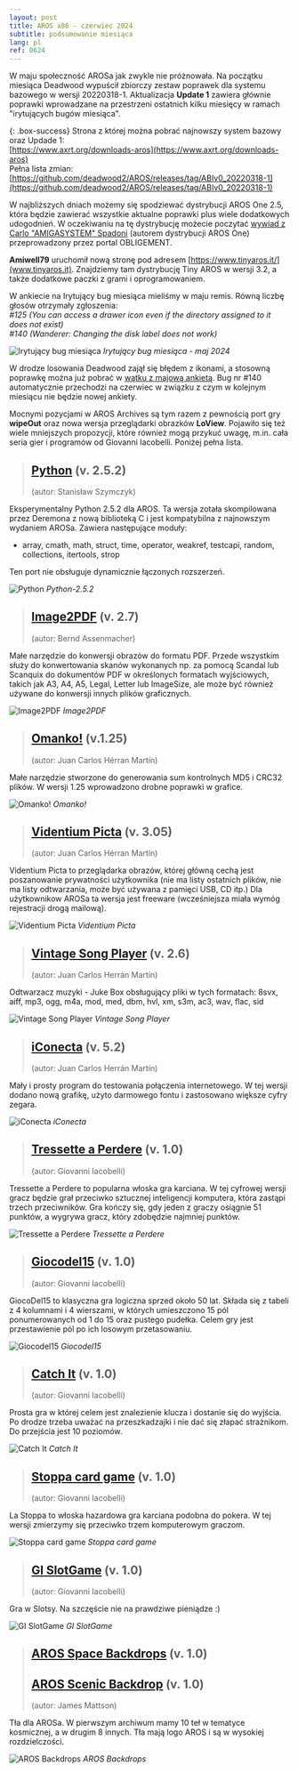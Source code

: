 ```yaml
---
layout: post
title: AROS x86 - czerwiec 2024
subtitle: podsumowanie miesiąca
lang: pl
ref: 0624
---
```


W maju społeczność AROSa jak zwykle nie próżnowała. Na początku miesiąca Deadwood wypuścił zbiorczy zestaw poprawek dla systemu bazowego w wersji 20220318-1. Aktualizacja **Update 1** zawiera głównie poprawki wprowadzane na przestrzeni ostatnich kilku miesięcy w ramach "irytujących bugów miesiąca".  

{: .box-success}
Strona z której można pobrać najnowszy system bazowy oraz Updade 1:  
[https://www.axrt.org/downloads-aros](https://www.axrt.org/downloads-aros)  
Pełna lista zmian:  
[https://github.com/deadwood2/AROS/releases/tag/ABIv0_20220318-1](https://github.com/deadwood2/AROS/releases/tag/ABIv0_20220318-1)  

W najbliższych dniach możemy się spodziewać dystrybucji AROS One 2.5, która będzie zawierać wszystkie aktualne poprawki plus wiele dodatkowych udogodnień. W oczekiwaniu na tę dystrybucję możecie poczytać [wywiad z Carlo "AMIGASYSTEM" Spadoni](https://obligement-free-fr.translate.goog/articles/itwcarlospadoni.php?_x_tr_sl=fr&_x_tr_tl=en&_x_tr_hl=fr&_x_tr_sch=http) (autorem dystrybucji AROS One) przeprowadzony przez portal OBLIGEMENT.

**Amiwell79** uruchomił nową stronę pod adresem [https://www.tinyaros.it/](www.tinyaros.it). Znajdziemy tam dystrybucję Tiny AROS w wersji 3.2, a także dodatkowe paczki z grami i oprogramowaniem.

W ankiecie na Irytujący bug miesiąca mieliśmy w maju remis. Równą liczbę głosów otrzymały zgłoszenia:  
*#125 (You can access a drawer icon even if the directory assigned to it does not exist)*  
*#140 (Wanderer: Changing the disk label does not work)*

![Irytujący bug miesiąca](/assets/img/ibotm0524.png)
*Irytujący bug miesiąca - maj 2024*

W drodze losowania Deadwood zajął się błędem z ikonami, a stosowną poprawkę można już pobrać w [wątku z majową ankietą](https://www.arosworld.org/infusions/forum/viewthread.php?thread_id=1246&pid=5344). Bug nr #140 automatycznie przechodzi na czerwiec w związku z czym w kolejnym miesiącu nie będzie nowej ankiety.

Mocnymi pozycjami w AROS Archives są tym razem z pewnością port gry **wipeOut** oraz nowa wersja przeglądarki obrazków **LoView**. Pojawiło się też wiele mniejszych propozycji, które również mogą przykuć uwagę, m.in. cała seria gier i programów od Giovanni Iacobelli. Poniżej pełna lista.

> ## [Python](http://archives.aros-exec.org/?function=showfile&file=development/language/i386-aros-python2.5.2.zip) (v. 2.5.2)
> (autor: Stanisław Szymczyk)

Eksperymentalny Python 2.5.2 dla AROS. Ta wersja zotała skompilowana przez Deremona z nową biblioteką C i jest kompatybilna z najnowszym wydaniem AROSa. Zawiera następujące moduły:
- array, cmath, math, struct, time, operator, weakref, testcapi, random, collections, itertools, strop  

Ten port nie obsługuje dynamicznie łączonych rozszerzeń.

![Python](/assets/img/python205.png)
*Python-2.5.2*

> ## [Image2PDF](http://archives.aros-exec.org/?function=showfile&file=office/dtp/image2pdf.lha) (v. 2.7)
> (autor: Bernd Assenmacher)

Małe narzędzie do konwersji obrazów do formatu PDF. Przede wszystkim służy do konwertowania skanów wykonanych np. za pomocą Scandal lub Scanquix do dokumentów PDF w określonych formatach wyjściowych, takich jak A3, A4, A5, Legal, Letter lub ImageSize, ale może być również używane do konwersji innych plików graficznych.

![Image2PDF](/assets/img/img2pdf27.png)
*Image2PDF*

> ## [Omanko!](http://archives.aros-exec.org/?function=showfile&file=utility/filetool/omanko.lha) (v.1.25)
> (autor: Juan Carlos Hérran Martín)

Małe narzędzie stworzone do generowania sum kontrolnych MD5 i CRC32 plików. W wersji 1.25 wprowadzono drobne poprawki w grafice.

![Omanko!](/assets/img/omanko125.png)
*Omanko!*

> ## [Videntium Picta](http://archives.aros-exec.org/?function=showfile&file=graphics/viewer/videntiumpicta.lha) (v. 3.05)
> (autor: Juan Carlos Hérran Martín)

Videntium Picta to przeglądarka obrazów, której główną cechą jest poszanowanie prywatności użytkownika (nie ma listy ostatnich plików, nie ma listy odtwarzania, może być używana z pamięci USB, CD itp.) Dla użytkownikow AROSa ta wersja jest freeware (wcześniejsza miała wymóg rejestracji drogą mailową).

![Videntium Picta](/assets/img/videntium305.png)
*Videntium Picta*

> ## [Vintage Song Player](http://archives.aros-exec.org/?function=showfile&file=audio/play/vintagesongplayer.lha) (v. 2.6)
> (autor: Juan Carlos Herrán Martín)

Odtwarzacz muzyki - Juke Box obsługujący pliki w tych formatach: 8svx, aiff, mp3, ogg, m4a, mod, med, dbm, hvl, xm, s3m, ac3, wav, flac, sid

![Vintage Song Player](/assets/img/vintage260.png)
*Vintage Song Player*

> ## [iConecta](http://archives.aros-exec.org/?function=showfile&file=network/misc/iconecta.lha) (v. 5.2)
> (autor: Juan Carlos Herrán Martín)

Mały i prosty program do testowania połączenia internetowego. W tej wersji dodano nową grafikę, użyto darmowego fontu i zastosowano większe cyfry zegara.

![iConecta](/assets/img/iconecta520.png)
*iConecta*

> ## [Tressette a Perdere](http://archives.aros-exec.org/?function=showfile&file=game/card/gitressette.i386-aros.zip) (v. 1.0)
> (autor: Giovanni Iacobelli)

Tressette a Perdere to popularna włoska gra karciana. W tej cyfrowej wersji gracz będzie grał przeciwko sztucznej inteligencji komputera, która zastąpi trzech przeciwników. Gra kończy się, gdy jeden z graczy osiągnie 51 punktów, a wygrywa gracz, który zdobędzie najmniej punktów.

![Tressette a Perdere](/assets/img/tressette.png)
*Tressette a Perdere*

> ## [Giocodel15](http://archives.aros-exec.org/?function=showfile&file=game/card/giocodel15.i386-aros.zip) (v. 1.0)
> (autor: Giovanni Iacobelli)

GiocoDel15 to klasyczna gra logiczna sprzed około 50 lat. Składa się z tabeli z 4 kolumnami i 4 wierszami, w których umieszczono 15 pól ponumerowanych od 1 do 15 oraz pustego pudełka. Celem gry jest przestawienie pól po ich losowym przetasowaniu. 

![Giocodel15](/assets/img/giocodel.png)
*Giocodel15*

> ## [Catch It](http://archives.aros-exec.org/?function=showfile&file=game/action/catchit.i386-aros.zip) (v. 1.0)
> (autor: Giovanni Iacobelli)

Prosta gra w której celem jest znalezienie klucza i dostanie się do wyjścia. Po drodze trzeba uważać na przeszkadzajki i nie dać się złapać strażnikom. Do przejścia jest 10 poziomów.

![Catch It](/assets/img/catchit.png)
*Catch It*

> ## [Stoppa card game](http://archives.aros-exec.org/?function=showfile&file=game/card/gistoppa.i386-aros.zip) (v. 1.0)
> (autor: Giovanni Iacobelli)

La Stoppa to włoska hazardowa gra karciana podobna do pokera. W tej wersji zmierzymy się przeciwko trzem komputerowym graczom. 

![Stoppa card game](/assets/img/lastoppa.png)
*Stoppa card game*

> ## [GI SlotGame](http://archives.aros-exec.org/?function=showfile&file=game/board/slotgamearos.i386-aros.zip) (v. 1.0)
> (autor: Giovanni Iacobelli)

Gra w Slotsy. Na szczęście nie na prawdziwe pieniądze :)

![GI SlotGame](/assets/img/slotgame.png)
*GI SlotGame*


> ## [AROS Space Backdrops](http://archives.aros-exec.org/?function=showfile&file=graphics/theme/spacearosbackdrops.zip) (v. 1.0)
> ## [AROS Scenic Backdrop](http://archives.aros-exec.org/?function=showfile&file=graphics/theme/scenic_backdrops.zip) (v. 1.0)
> (autor: James Mattson)

Tła dla AROSa. W pierwszym archiwum mamy 10 teł w tematyce kosmicznej, a w drugim 8 innych. Tła mają logo AROS i są w wysokiej rozdzielczości.

![AROS Backdrops](/assets/img/tapety.jpg)
*AROS Backdrops*
